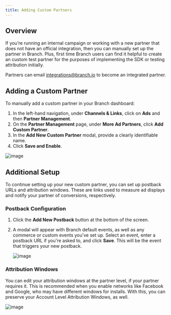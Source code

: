 ```yaml
---
title: Adding Custom Partners
---
```

## Overview

If you’re running an internal campaign or working with a new partner that does not have an official integration, then you can manually set up the partner in Branch. Plus, first time Branch users can find it helpful to create an custom test partner for the purposes of implementing the SDK or testing attribution initially.

Partners can email integrations@branch.io to become an integrated partner.

## Adding a Custom Partner

To manually add a custom partner in your Branch dashboard:

1. In the left-hand navigation, under <notranslate>**Channels & Links**</notranslate>, click on <notranslate>**Ads**</notranslate> and then <notranslate>**Partner Management**</notranslate>.
2. On the <notranslate>**Partner Management**</notranslate> page, under <notranslate>**More Ad Partners**</notranslate>, click <notranslate>**Add Custom Partner**</notranslate>.
3. In the <notranslate>**Add New Custom Partner**</notranslate> modal, provide a clearly identifiable name.
4. Click <notranslate>**Save and Enable**</notranslate>.

![image](/_assets/img/pages/deep-linked-ads/custom-partner.png)

## Additional Setup

To continue setting up your new custom partner, you can set up postback URLs and attribution windows. These are links used to measure ad displays and notify your partner of conversions, respectively.

### Postback Configuration

1. Click the <notranslate>**Add New Postback**</notranslate> button at the bottom of the screen.

2. A modal will appear with Branch default events, as well as any commerce or custom events you've set up. Select an event, enter a postback URL if you're asked to, and click <notranslate>**Save**</notranslate>. This will be the event that triggers your new postback.

    ![image](/_assets/img/pages/deep-linked-ads/branch-universal-ads/add-new-postback-modal1.png)

### Attribution Windows

You can edit your attribution windows at the partner level, if your partner requires it. This is recommended when you enable networks like Facebook and Google, who may have different windows for installs. With this, you can preserve your Account Level Attribution Windows, as well.

   ![image](/_assets/img/pages/deep-linked-ads/branch-universal-ads/anaw_clear.png)
